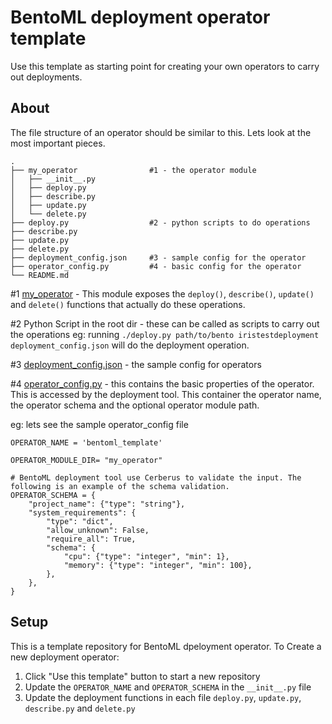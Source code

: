 # BentoML deployment operator template
Use this template as starting point for creating your own operators to carry out deployments.

## About

The file structure of an operator should be similar to this. Lets look at the most important pieces.
```
.
├── my_operator                #1 - the operator module
│   ├── __init__.py
│   ├── deploy.py
│   ├── describe.py
│   ├── update.py
│   └── delete.py
├── deploy.py                  #2 - python scripts to do operations
├── describe.py
├── update.py
├── delete.py
├── deployment_config.json     #3 - sample config for the operator
├── operator_config.py         #4 - basic config for the operator
└── README.md
```
#1 [my_operator](./my_operator) - This module exposes the `deploy()`, `describe()`, `update()` and `delete()` functions that actually do these operations.

#2 Python Script in the root dir - these can be called as scripts to carry out the operations
eg: running `./deploy.py path/to/bento iristestdeployment deployment_config.json` will do the deployment operation.

#3 [deployment_config.json](./deployment_config.json) - the sample config for operators

#4 [operator_config.py](./operator_config.py) - this contains the basic properties of the operator. This is accessed by the deployment tool. This container the operator name, the operator schema and the optional operator module path.

eg: lets see the sample operator_config file
```
OPERATOR_NAME = 'bentoml_template'

OPERATOR_MODULE_DIR= "my_operator"

# BentoML deployment tool use Cerberus to validate the input. The following is an example of the schema validation.
OPERATOR_SCHEMA = {
    "project_name": {"type": "string"},
    "system_requirements": {
        "type": "dict",
        "allow_unknown": False,
        "require_all": True,
        "schema": {
            "cpu": {"type": "integer", "min": 1},
            "memory": {"type": "integer", "min": 100},
        },
    },
}
```

## Setup

This is a template repository for BentoML dpeloyment operator. To Create a new deployment operator:

1. Click "Use this template" button to start a new repository
2. Update the `OPERATOR_NAME` and `OPERATOR_SCHEMA` in the `__init__.py` file
3. Update the deployment functions in each file `deploy.py`, `update.py`, `describe.py` and `delete.py`
